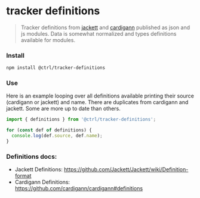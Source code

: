 # tracker definitions

> Tracker definitions from [jackett](https://github.com/Jackett/Jackett) and [cardigann](https://github.com/cardigann/cardigann) published as json and js modules. Data is somewhat normalized and types definitions available for modules.

### Install
```sh
npm install @ctrl/tracker-definitions
```

### Use
Here is an example looping over all definitions available printing their source (cardigann or jackett) and name. There are duplicates from cardigann and jackett. Some are more up to date than others.
```ts
import { definitions } from '@ctrl/tracker-definitions';

for (const def of definitions) {
  console.log(def.source, def.name);
}

```

### Definitions docs: 
- Jackett Definitions: https://github.com/Jackett/Jackett/wiki/Definition-format
- Cardigann Definitions: https://github.com/cardigann/cardigann#definitions
